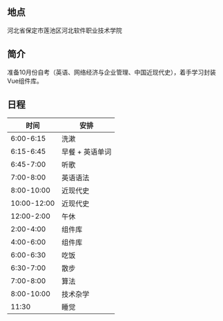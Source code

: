 ## 地点

河北省保定市莲池区河北软件职业技术学院



## 简介

准备10月份自考（英语、网络经济与企业管理、中国近现代史），着手学习封装Vue组件库。



## 日程

| 时间        | 安排            |
| ----------- | --------------- |
| 6:00-6:15   | 洗漱            |
| 6:15-6:45   | 早餐 + 英语单词 |
| 6:45-7:00   | 听歌            |
| 7:00-8:00   | 英语语法        |
| 8:00-10:00  | 近现代史        |
| 10:00-12:00 | 近现代史        |
| 12:00-2:00  | 午休            |
| 2:00-4:00   | 组件库          |
| 4:00-6:00   | 组件库          |
| 6:00-6:30   | 吃饭            |
| 6:30-7:00   | 散步            |
| 7:00-8:00   | 算法            |
| 8:00-10:00  | 技术杂学        |
| 11:30       | 睡觉            |

